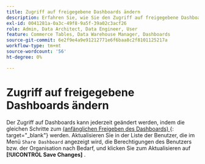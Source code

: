 ```yaml
---
title: Zugriff auf freigegebene Dashboards ändern
description: Erfahren Sie, wie Sie den Zugriff auf freigegebene Dashboards ändern.
exl-id: 0041281a-0a3c-49f8-9a5f-39a02c3acf26
role: Admin, Data Architect, Data Engineer, User
feature: Commerce Tables, Data Warehouse Manager, Dashboards
source-git-commit: 6e2f9e4a9e91212771e6f6baa8c2f8101125217a
workflow-type: tm+mt
source-wordcount: '56'
ht-degree: 0%

---
```


# Zugriff auf freigegebene Dashboards ändern

Der Zugriff auf Dashboards kann jederzeit geändert werden, indem die gleichen Schritte zum [ (anfänglichen Freigeben des Dashboards) ](../../data-user/dashboards/share-dashboard-with-users.md){: target="_blank"} werden. Aktualisieren Sie in der Liste der Benutzer, die im Menü `Share Dashboard` angezeigt wird, die Berechtigungen des Benutzers bzw. der Organisation nach Bedarf, und klicken Sie zum Aktualisieren auf **[!UICONTROL Save Changes]** .
